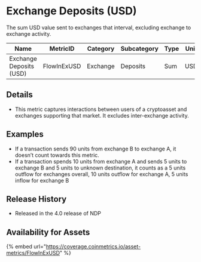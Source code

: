 # Exchange Deposits (USD)

The sum USD value sent to exchanges that interval, excluding exchange to exchange activity.

| Name                    | MetricID    | Category | Subcategory | Type | Unit | Interval       |
| ----------------------- | ----------- | -------- | ----------- | ---- | ---- | -------------- |
| Exchange Deposits (USD) | FlowInExUSD | Exchange | Deposits    | Sum  | USD  | 1 block, 1 day |

## Details

* This metric captures interactions between users of a cryptoasset and exchanges supporting that market. It excludes inter-exchange activity.

## Examples

* If a transaction sends 90 units from exchange B to exchange A, it doesn’t count towards this metric.
* If a transaction spends 10 units from exchange A and sends 5 units to exchange B and 5 units to unknown destination, it counts as a 5 units outflow for exchanges overall, 10 units outflow for exchange A, 5 units inflow for exchange B

## Release History

* Released in the 4.0 release of NDP

## Availability for Assets

{% embed url="https://coverage.coinmetrics.io/asset-metrics/FlowInExUSD" %}
